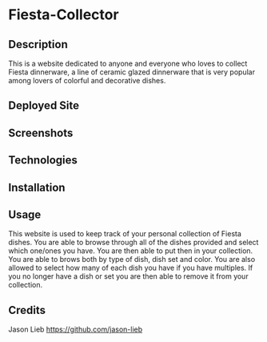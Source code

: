 # Fiesta-Collector

## Description

This is a website dedicated to anyone and everyone who loves to collect Fiesta dinnerware, a line of ceramic glazed dinnerware that is very popular among lovers of colorful and decorative dishes.

## Deployed Site

<!-- [Fiesta Collector](https://fiesta-collector.herokuapp.com/login) -->

## Screenshots

<!-- ![Screenshot of Login Screen](./public/img/screenshots/login.png)
![Screenshot of User's Collection](./public/img/screenshots/collection_view.png)
![Screenshot of Browsing Page](./public/img/screenshots/browse_view.png)
![Screenshot of Item Page](./public/img/screenshots/item_view.png) -->

## Technologies

<!-- - Node.js
- Express
- Bcrypt
- Handlebars
- Tailwind CSS
- MySQL
- Sequelize
- ESLint
- Prettier -->

## Installation

<!-- To install necessary dependencies, run the following commands:

```
npm i
npm run seed
``` -->

## Usage

This website is used to keep track of your personal collection of Fiesta dishes. You are able to browse through all of the dishes provided and select which one/ones you have. You are then able to put then in your collection. You are able to brows both by type of dish, dish set and color. You are also allowed to select how many of each dish you have if you have multiples. If you no longer have a dish or set you are then able to remove it from your collection.

## Credits

Jason Lieb https://github.com/jason-lieb
